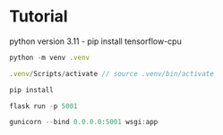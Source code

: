 # Tutorial

python version 3.11 - pip install tensorflow-cpu

```javascript
python -m venv .venv

.venv/Scripts/activate // source .venv/bin/activate

pip install

flask run -p 5001

gunicorn --bind 0.0.0.0:5001 wsgi:app
```